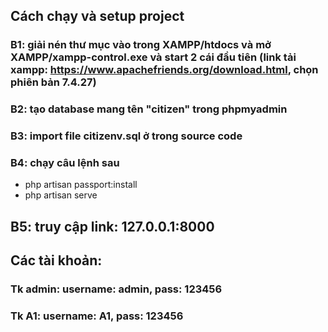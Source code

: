 ## Cách chạy và setup project

### B1: giải nén thư mục vào trong XAMPP/htdocs và mở XAMPP/xampp-control.exe và start 2 cái đầu tiên (link tải xampp: https://www.apachefriends.org/download.html, chọn phiên bản 7.4.27)
### B2: tạo database mang tên "citizen" trong phpmyadmin
### B3: import file citizenv.sql ở trong source code
### B4: chạy câu lệnh sau
- php artisan passport:install
- php artisan serve
## B5: truy cập link: 127.0.0.1:8000

## Các tài khoản:
### Tk admin: username: admin, pass: 123456
### Tk A1: username: A1, pass: 123456
